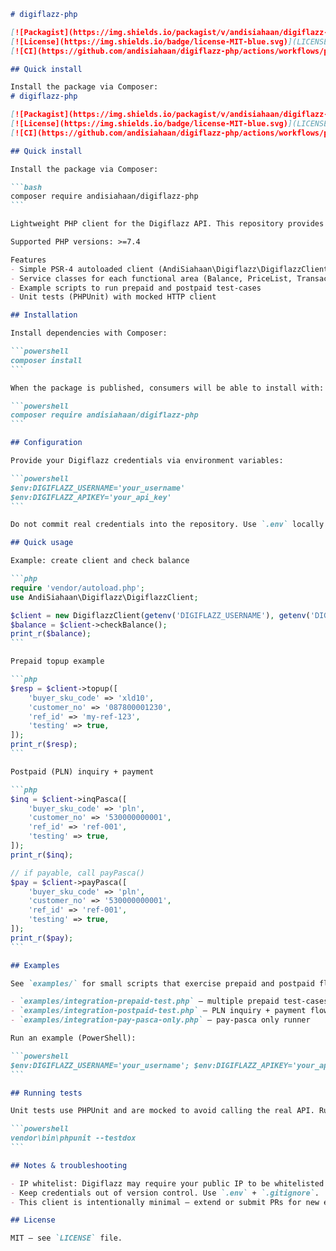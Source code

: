 ````markdown
# digiflazz-php

[![Packagist](https://img.shields.io/packagist/v/andisiahaan/digiflazz-php.svg)](https://packagist.org/packages/andisiahaan/digiflazz-php)
[![License](https://img.shields.io/badge/license-MIT-blue.svg)](LICENSE)
[![CI](https://github.com/andisiahaan/digiflazz-php/actions/workflows/php.yml/badge.svg)](https://github.com/andisiahaan/digiflazz-php/actions)

## Quick install

Install the package via Composer:
# digiflazz-php

[![Packagist](https://img.shields.io/packagist/v/andisiahaan/digiflazz-php.svg)](https://packagist.org/packages/andisiahaan/digiflazz-php)
[![License](https://img.shields.io/badge/license-MIT-blue.svg)](LICENSE)
[![CI](https://github.com/andisiahaan/digiflazz-php/actions/workflows/php.yml/badge.svg)](https://github.com/andisiahaan/digiflazz-php/actions)

## Quick install

Install the package via Composer:

```bash
composer require andisiahaan/digiflazz-php
```

Lightweight PHP client for the Digiflazz API. This repository provides a small wrapper around Digiflazz endpoints (balance, price-list, transaction/topup, deposit, PLN inquiry/payment) and example integration scripts.

Supported PHP versions: >=7.4

Features
- Simple PSR-4 autoloaded client (AndiSiahaan\Digiflazz\DigiflazzClient)
- Service classes for each functional area (Balance, PriceList, Transaction, Deposit, PLN)
- Example scripts to run prepaid and postpaid test-cases
- Unit tests (PHPUnit) with mocked HTTP client

## Installation

Install dependencies with Composer:

```powershell
composer install
```

When the package is published, consumers will be able to install with:

```powershell
composer require andisiahaan/digiflazz-php
```

## Configuration

Provide your Digiflazz credentials via environment variables:

```powershell
$env:DIGIFLAZZ_USERNAME='your_username'
$env:DIGIFLAZZ_APIKEY='your_api_key'
```

Do not commit real credentials into the repository. Use `.env` locally and add it to `.gitignore`.

## Quick usage

Example: create client and check balance

```php
require 'vendor/autoload.php';
use AndiSiahaan\Digiflazz\DigiflazzClient;

$client = new DigiflazzClient(getenv('DIGIFLAZZ_USERNAME'), getenv('DIGIFLAZZ_APIKEY'));
$balance = $client->checkBalance();
print_r($balance);
```

Prepaid topup example

```php
$resp = $client->topup([
	'buyer_sku_code' => 'xld10',
	'customer_no' => '087800001230',
	'ref_id' => 'my-ref-123',
	'testing' => true,
]);
print_r($resp);
```

Postpaid (PLN) inquiry + payment

```php
$inq = $client->inqPasca([
	'buyer_sku_code' => 'pln',
	'customer_no' => '530000000001',
	'ref_id' => 'ref-001',
	'testing' => true,
]);
print_r($inq);

// if payable, call payPasca()
$pay = $client->payPasca([
	'buyer_sku_code' => 'pln',
	'customer_no' => '530000000001',
	'ref_id' => 'ref-001',
	'testing' => true,
]);
print_r($pay);
```

## Examples

See `examples/` for small scripts that exercise prepaid and postpaid flows:

- `examples/integration-prepaid-test.php` — multiple prepaid test-cases
- `examples/integration-postpaid-test.php` — PLN inquiry + payment flows
- `examples/integration-pay-pasca-only.php` — pay-pasca only runner

Run an example (PowerShell):

```powershell
$env:DIGIFLAZZ_USERNAME='your_username'; $env:DIGIFLAZZ_APIKEY='your_api_key'; php .\examples\integration-prepaid-test.php
```

## Running tests

Unit tests use PHPUnit and are mocked to avoid calling the real API. Run:

```powershell
vendor\bin\phpunit --testdox
```

## Notes & troubleshooting

- IP whitelist: Digiflazz may require your public IP to be whitelisted for integration tests. If you see an error about IP or permission, contact Digiflazz support and provide your public IP.
- Keep credentials out of version control. Use `.env` + `.gitignore`.
- This client is intentionally minimal — extend or submit PRs for new endpoints.

## License

MIT — see `LICENSE` file.

